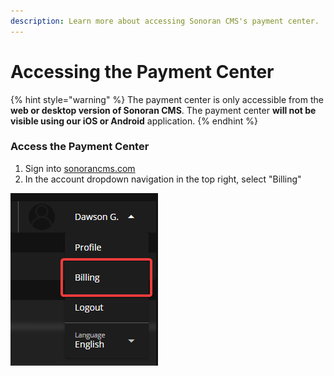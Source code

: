 ```yaml
---
description: Learn more about accessing Sonoran CMS's payment center.
---
```


# Accessing the Payment Center

{% hint style="warning" %}
The payment center is only accessible from the **web or desktop version of Sonoran CMS**. The payment center **will not be visible using our iOS or Android** application.
{% endhint %}

### Access the Payment Center <a href="#access-the-payment-center" id="access-the-payment-center"></a>

1. Sign into [sonorancms.com](https://sonorancms.com/)​
2. In the account dropdown navigation in the top right, select "Billing"

![Sonoran CMS - Access Billing Panel](../../.gitbook/assets/0b5i769f.png)
